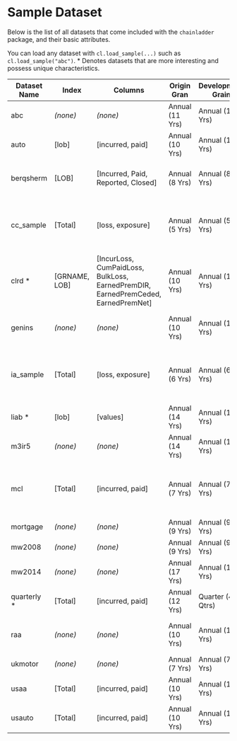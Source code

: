 # Sample Dataset

Below is the list of all datasets that come included with the `chainladder` package, and their basic attributes.

You can load any dataset with `cl.load_sample(...)` such as `cl.load_sample("abc")`. * Denotes datasets that are more interesting and possess unique characteristics.


| Dataset Name | Index           | Columns                                                                             | Origin Gran     | Development Grain | Description                                            |
| ------------ | --------------- | ----------------------------------------------------------------------------------- | --------------- | ----------------- | ------------------------------------------------------ |
| abc          | *(none)*        | *(none)*                                                                            | Annual (11 Yrs) | Annual (11 Yrs)   |                                                        |
| auto         | \[lob\]         | \[incurred, paid\]                                                                  | Annual (10 Yrs) | Annual (10 Yrs)   |                                                        |
| berqsherm    | \[LOB\]         | \[Incurred, Paid, Reported, Closed\]                                                | Annual (8 Yrs)  | Annual (8 Yrs)    | Data from the Berquist Sherman paper                   |
| cc\_sample   | \[Total\]       | \[loss, exposure\]                                                                  | Annual (5 Yrs)  | Annual (5 Yrs)    | Sample insurance data for Cape Cod method in Struhuss  |
| clrd *       | \[GRNAME, LOB\] | \[IncurLoss, CumPaidLoss, BulkLoss, EarnedPremDIR, EarnedPremCeded, EarnedPremNet\] | Annual (10 Yrs) | Annual (10 Yrs)   | CAS Loss Reserving Database                            |
| genins       | *(none)*        | *(none)*                                                                            | Annual (10 Yrs) | Annual (10 Yrs)   | General insurance data used in Clark                   |
| ia\_sample   | \[Total\]       | \[loss, exposure\]                                                                  | Annual (6 Yrs)  | Annual (6 Yrs)    | Sample data for Incremental Additive Method in Schmidt |
| liab *       | \[lob\]         | \[values\]                                                                          | Annual (14 Yrs) | Annual (14 Yrs)   |                                                        |
| m3ir5        | *(none)*        | *(none)*                                                                            | Annual (14 Yrs) | Annual (14 Yrs)   |                                                        |
| mcl          | \[Total\]       | \[incurred, paid\]                                                                  | Annual (7 Yrs)  | Annual (7 Yrs)    | Sample insurance data for Munich Adjustment in Quarg   |
| mortgage     | *(none)*        | *(none)*                                                                            | Annual (9 Yrs)  | Annual (9 Yrs)    |                                                        |
| mw2008       | *(none)*        | *(none)*                                                                            | Annual (9 Yrs)  | Annual (9 Yrs)    |                                                        |
| mw2014       | *(none)*        | *(none)*                                                                            | Annual (17 Yrs) | Annual (17 Yrs)   |                                                        |
| quarterly *  | \[Total\]       | \[incurred, paid\]                                                                  | Annual (12 Yrs) | Quarter (45 Qtrs) |
| raa          | *(none)*        | *(none)*                                                                            | Annual (10 Yrs) | Annual (10 Yrs)   | Sample data used in Mack Chainladder                   |
| ukmotor      | *(none)*        | *(none)*                                                                            | Annual (7 Yrs)  | Annual (7 Yrs)    |                                                        |
| usaa         | \[Total\]       | \[incurred, paid\]                                                                  | Annual (10 Yrs) | Annual (10 Yrs)   |                                                        |
| usauto       | \[Total\]       | \[incurred, paid\]                                                                  | Annual (10 Yrs) | Annual (10 Yrs)   |                                                        |
